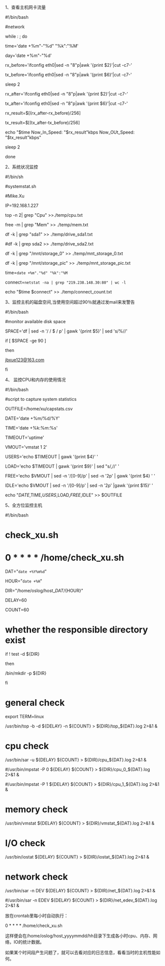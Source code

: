 1、查看主机网卡流量

#!/bin/bash

#network

while : ; do

time='date +%m"-"%d" "%k":"%M'

day='date +%m"-"%d'

rx_before='ifconfig eth0|sed -n "8"p|awk '{print $2}'|cut -c7-'

tx_before='ifconfig eth0|sed -n "8"p|awk '{print $6}'|cut -c7-'

sleep 2

rx_after='ifconfig eth0|sed -n "8"p|awk '{print $2}'|cut -c7-'

tx_after='ifconfig eth0|sed -n "8"p|awk '{print $6}'|cut -c7-'

rx_result=$[(rx_after-rx_before)/256]

tx_result=$[(tx_after-tx_before)/256]

echo "$time Now_In_Speed: "$rx_result"kbps Now_OUt_Speed: "$tx_result"kbps"

sleep 2

done

2、系统状况监控

#!/bin/sh

#systemstat.sh

#Mike.Xu

IP=192.168.1.227

top -n 2| grep "Cpu" >>./temp/cpu.txt

free -m | grep "Mem" >> ./temp/mem.txt

df -k | grep "sda1" >> ./temp/drive_sda1.txt

#df -k | grep sda2 >> ./temp/drive_sda2.txt

df -k | grep "/mnt/storage_0" >> ./temp/mnt_storage_0.txt

df -k | grep "/mnt/storage_pic" >> ./temp/mnt_storage_pic.txt

time=`date +%m"."%d" "%k":"%M`

connect=`netstat -na | grep "219.238.148.30:80" | wc -l`

echo "$time $connect" >> ./temp/connect_count.txt

3、监控主机的磁盘空间,当使用空间超过90％就通过发mail来发警告

#!/bin/bash

#monitor available disk space

SPACE='df | sed -n '/ / $ / p' | gawk '{print $5}' | sed 's/%//'

if [ $SPACE -ge 90 ]

then

jbxue123@163.com

fi

4、 监控CPU和内存的使用情况

#!/bin/bash

#script to capture system statistics

OUTFILE=/home/xu/capstats.csv

DATE='date +%m/%d/%Y'

TIME='date +%k:%m:%s'

TIMEOUT='uptime'

VMOUT='vmstat 1 2'

USERS='echo $TIMEOUT | gawk '{print $4}' '

LOAD='echo $TIMEOUT | gawk '{print $9}' | sed "s/,//' '

FREE='echo $VMOUT | sed -n '/[0-9]/p' | sed -n '2p' | gawk '{print $4} ' '

IDLE='echo $VMOUT | sed -n '/[0-9]/p' | sed -n '2p' |gawk '{print $15}' '

echo "$DATE,$TIME,$USERS,$LOAD,$FREE,$IDLE" >> $OUTFILE

5、全方位监控主机

#!/bin/bash

# check_xu.sh

# 0 * * * * /home/check_xu.sh

DAT="`date +%Y%m%d`"

HOUR="`date +%H`"

DIR="/home/oslog/host_${DAT}/${HOUR}"

DELAY=60

COUNT=60

# whether the responsible directory exist

if ! test -d ${DIR}

then

/bin/mkdir -p ${DIR}

fi

# general check

export TERM=linux

/usr/bin/top -b -d ${DELAY} -n ${COUNT} > ${DIR}/top_${DAT}.log 2>&1 &

# cpu check

/usr/bin/sar -u ${DELAY} ${COUNT} > ${DIR}/cpu_${DAT}.log 2>&1 &

#/usr/bin/mpstat -P 0 ${DELAY} ${COUNT} > ${DIR}/cpu_0_${DAT}.log 2>&1 &

#/usr/bin/mpstat -P 1 ${DELAY} ${COUNT} > ${DIR}/cpu_1_${DAT}.log 2>&1 &

# memory check

/usr/bin/vmstat ${DELAY} ${COUNT} > ${DIR}/vmstat_${DAT}.log 2>&1 &

# I/O check

/usr/bin/iostat ${DELAY} ${COUNT} > ${DIR}/iostat_${DAT}.log 2>&1 &

# network check

/usr/bin/sar -n DEV ${DELAY} ${COUNT} > ${DIR}/net_${DAT}.log 2>&1 &

#/usr/bin/sar -n EDEV ${DELAY} ${COUNT} > ${DIR}/net_edev_${DAT}.log 2>&1 &

放在crontab里每小时自动执行：

0 * * * * /home/check_xu.sh

这样便会在/home/oslog/host_yyyymmdd/hh目录下生成各小时cpu、内存、网络，IO的统计数据。

如果某个时间段产生问题了，就可以去看对应的日志信息，看看当时的主机性能如何。
